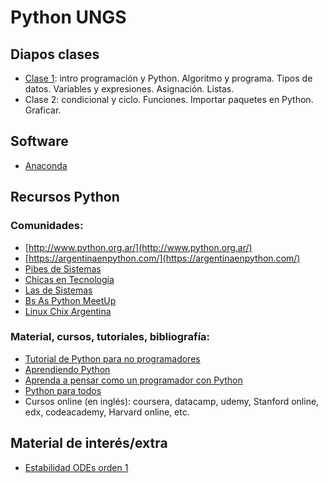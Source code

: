 # Python UNGS


## Diapos clases

- [Clase 1](https://github.com/sebasped/pythonungs/blob/master/pythonClase1.pdf): intro programación y Python. Algoritmo y programa. Tipos de datos. Variables y expresiones. Asignación. Listas.
- Clase 2: condicional y ciclo. Funciones. Importar paquetes en Python. Graficar.


## Software

- [Anaconda](https://www.anaconda.com/distribution/#download-section)


## Recursos Python
### Comunidades:
- [http://www.python.org.ar/](http://www.python.org.ar/)
- [https://argentinaenpython.com/](https://argentinaenpython.com/)
- [Pibes de Sistemas](https://twitter.com/pibesdesistemas)
- [Chicas en Tecnología](https://www.chicasentecnologia.org/)
- [Las de Sistemas](https://twitter.com/lasdesistemas)
- [Bs As Python MeetUp](https://www.meetup.com/Buenos-Aires-Python-Meetup/)
- [Linux Chix Argentina](https://twitter.com/linuxchixar)

### Material, cursos, tutoriales, bibliografía:
- [Tutorial de Python para no programadores](http://jjc.freeshell.org/easytut/easytut_es/easytut.html)
- [Aprendiendo Python](http://www.python.org.ar/wiki/AprendiendoPython)
- [Aprenda a pensar como un programador con Python](https://argentinaenpython.com/quiero-aprender-python/aprenda-a-pensar-como-un-programador-con-python.pdf)
- [Python para todos](https://launchpadlibrarian.net/18980633/Python%20para%20todos.pdf)
- Cursos online (en inglés): coursera, datacamp, udemy, Stanford online, edx, codeacademy, Harvard online, etc.
	

## Material de interés/extra
- [Estabilidad ODEs orden 1](https://github.com/sebasped/pythonungs/blob/master/edosOrden1Estabilidad.pdf)

